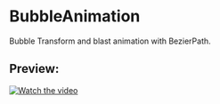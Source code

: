 # BubbleAnimation
Bubble Transform and blast animation with BezierPath.


Preview:
---------------------------
[![Watch the video](https://img.youtube.com/vi/AThndVVDGNA/mqdefault.jpg)](https://youtu.be/T-D1KVIuvjA)
